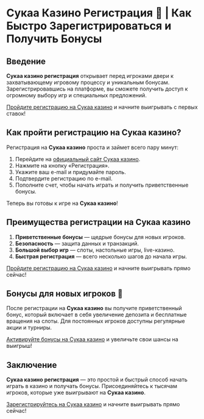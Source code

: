 # Сукаа Казино Регистрация 🎰 | Как Быстро Зарегистрироваться и Получить Бонусы

## Введение

**Сукаа казино регистрация** открывает перед игроками двери к захватывающему игровому процессу и уникальным бонусам. Зарегистрировавшись на платформе, вы сможете получить доступ к огромному выбору игр и специальных предложений.

[Пройдите регистрацию на Сукаа казино](https://s-two-way.com/?source=linkb2&pid=30697) и начните выигрывать с первых ставок!

## Как пройти регистрацию на Сукаа казино?

Регистрация на **Сукаа казино** проста и займет всего пару минут:

1. Перейдите на [официальный сайт Сукаа казино](https://s-two-way.com/?source=linkb2&pid=30697).
2. Нажмите на кнопку «Регистрация».
3. Укажите ваш e-mail и придумайте пароль.
4. Подтвердите регистрацию по e-mail.
5. Пополните счет, чтобы начать играть и получить приветственные бонусы.

Теперь вы готовы к игре на **Сукаа казино**!

## Преимущества регистрации на Сукаа казино

1. **Приветственные бонусы** — щедрые бонусы для новых игроков.
2. **Безопасность** — защита данных и транзакций.
3. **Большой выбор игр** — слоты, настольные игры, live-казино.
4. **Быстрая регистрация** — всего несколько шагов до начала игры.

[Пройдите регистрацию на Сукаа казино](https://s-two-way.com/?source=linkb2&pid=30697) и начните выигрывать прямо сейчас!

## Бонусы для новых игроков 🎁

После регистрации на **Сукаа казино** вы получите приветственный бонус, который включает в себя увеличение депозита и бесплатные вращения на слоты. Для постоянных игроков доступны регулярные акции и турниры.

[Активируйте бонусы на Сукаа казино](https://s-two-way.com/?source=linkb2&pid=30697) и увеличьте свои шансы на выигрыш!

## Заключение

**Сукаа казино регистрация** — это простой и быстрый способ начать играть в казино и получать бонусы. Присоединяйтесь к тысячам игроков, которые уже выигрывают на **Сукаа казино**.

[Зарегистрируйтесь на Сукаа казино](https://s-two-way.com/?source=linkb2&pid=30697) и начните выигрывать прямо сейчас!
